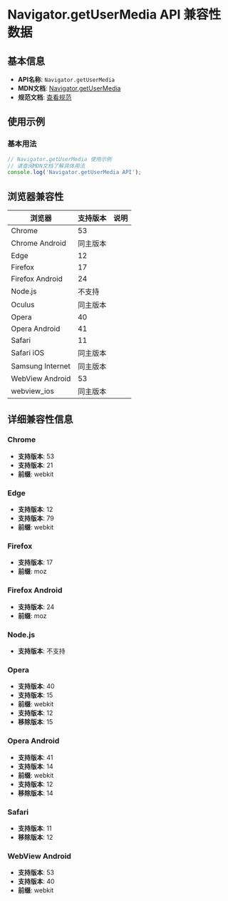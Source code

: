 # Navigator.getUserMedia API 兼容性数据

## 基本信息

- **API名称**: `Navigator.getUserMedia`
- **MDN文档**: [Navigator.getUserMedia](https://developer.mozilla.org/docs/Web/API/Navigator/getUserMedia)
- **规范文档**: [查看规范](https://w3c.github.io/mediacapture-main/#dom-navigator-getusermedia)

## 使用示例

### 基本用法

```javascript
// Navigator.getUserMedia 使用示例
// 请查阅MDN文档了解具体用法
console.log('Navigator.getUserMedia API');
```

## 浏览器兼容性

| 浏览器 | 支持版本 | 说明 |
|--------|----------|------|
| Chrome | 53 |  |
| Chrome Android | 同主版本 |  |
| Edge | 12 |  |
| Firefox | 17 |  |
| Firefox Android | 24 |  |
| Node.js | 不支持 |  |
| Oculus | 同主版本 |  |
| Opera | 40 |  |
| Opera Android | 41 |  |
| Safari | 11 |  |
| Safari iOS | 同主版本 |  |
| Samsung Internet | 同主版本 |  |
| WebView Android | 53 |  |
| webview_ios | 同主版本 |  |

## 详细兼容性信息

### Chrome

- **支持版本**: 53
- **支持版本**: 21
- **前缀**: webkit

### Edge

- **支持版本**: 12
- **支持版本**: 79
- **前缀**: webkit

### Firefox

- **支持版本**: 17
- **前缀**: moz

### Firefox Android

- **支持版本**: 24
- **前缀**: moz

### Node.js

- **支持版本**: 不支持

### Opera

- **支持版本**: 40
- **支持版本**: 15
- **前缀**: webkit
- **支持版本**: 12
- **移除版本**: 15

### Opera Android

- **支持版本**: 41
- **支持版本**: 14
- **前缀**: webkit
- **支持版本**: 12
- **移除版本**: 14

### Safari

- **支持版本**: 11
- **移除版本**: 12

### WebView Android

- **支持版本**: 53
- **支持版本**: 40
- **前缀**: webkit

